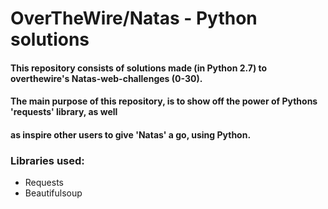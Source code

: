 # OverTheWire/Natas - Python solutions
#### This repository consists of solutions made (in Python 2.7) to overthewire's Natas-web-challenges (0-30).
#### The main purpose of this repository, is to show off the power of Pythons 'requests' library, as well
#### as inspire other users to give 'Natas' a go, using Python.

### Libraries used:
- Requests
- Beautifulsoup